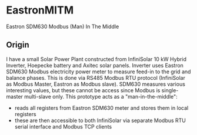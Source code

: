 # EastronMITM
Eastron SDM630 Modbus (Man) In The Middle

## Origin
I have a small Solar Power Plant constructed from InfiniSolar 10 kW Hybrid Inverter, Hoepecke battery and Axitec solar panels.
Inverter uses Eastron SDM630 Modbus electricity power meter to measure feed-in to the grid and balance phases.
This is done via RS485 Modbus RTU protocol (InfiniSolar as Modbus Master, Eastron as Modbus slave). SDM630 measures various interesting values,
but these cannot be access since Modbus is single-master multi-slave only.
This prototype acts as a "man-in-the-middle":
 - reads all registers from Eastron SDM630 meter and stores them in local registers
 - these are then accessible to both InfiniSolar via separate Modbus RTU serial interface
   and Modbus TCP clients
